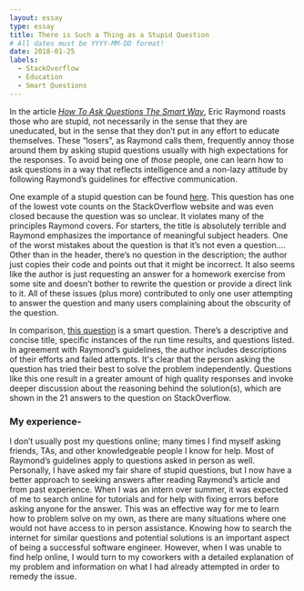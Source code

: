 ```yaml
---
layout: essay
type: essay
title: There is Such a Thing as a Stupid Question
# All dates must be YYYY-MM-DD format!
date: 2018-01-25
labels:
  - StackOverflow
  - Education
  - Smart Questions
---
```


In the article [*How To Ask Questions The Smart Way*](http://www.catb.org/esr/faqs/smart-questions.html), Eric Raymond roasts those who are stupid, not necessarily in the sense that they are uneducated, but in the sense that they don’t put in any effort to educate themselves.  These “losers”, as Raymond calls them, frequently annoy those around them by asking stupid questions usually with high expectations for the responses.  To avoid being one of *those* people, one can learn how to ask questions in a way that reflects intelligence and a non-lazy attitude by following Raymond’s guidelines for effective communication.  

One example of a stupid question can be found [here](https://stackoverflow.com/questions/43719039/is-this-javascript-code-ok). This question has one of the lowest vote counts on the StackOverflow website and was even closed because the question was so unclear.  It violates many of the principles Raymond covers.  For starters, the title is absolutely terrible and Raymond emphasizes the importance of meaningful subject headers.  One of the worst mistakes about the question is that it’s not even a question....  Other than in the header, there’s no question in the description; the author just copies their code and points out that it might be incorrect.  It also seems like the author is just requesting an answer for a homework exercise from some site and doesn’t bother to rewrite the question or provide a direct link to it.  All of these issues (plus more) contributed to only one user attempting to answer the question and many users complaining about the obscurity of the question.  

In comparison, [this question](https://stackoverflow.com/questions/11227809/why-is-it-faster-to-process-a-sorted-array-than-an-unsorted-array) is a smart question.  There’s a descriptive and concise title, specific instances of the run time results, and questions listed.  In agreement with Raymond’s guidelines, the author includes descriptions of their efforts and failed attempts.  It's clear that the person asking the question has tried their best to solve the problem independently.  Questions like this one result in a greater amount of high quality responses and invoke deeper discussion about the reasoning behind the solution(s), which are shown in the 21 answers to the question on StackOverflow.  

### My experience-
I don’t usually post my questions online; many times I find myself asking friends, TAs, and other knowledgeable people I know for help.  Most of Raymond’s guidelines apply to questions asked in person as well.  Personally, I have asked my fair share of stupid questions, but I now have a better approach to seeking answers after reading Raymond’s article and from past experience.  When I was an intern over summer, it was expected of me to search online for tutorials and for help with fixing errors before asking anyone for the answer. This was an effective way for me to learn how to problem solve on my own, as there are many situations where one would not have access to in person assistance.  Knowing how to search the internet for similar questions and potential solutions is an important aspect of being a successful software engineer.  However, when I was unable to find help online, I would turn to my coworkers with a detailed explanation of my problem and information on what I had already attempted in order to remedy the issue.  
